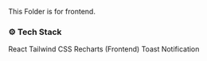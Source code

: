 This Folder is for frontend.

### ⚙️ Tech Stack
React
Tailwind CSS
Recharts (Frontend)
Toast Notification




